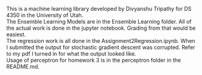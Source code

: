 This is a machine learning library developed by Divyanshu Tripathy for
DS 4350 in the University of Utah.  
The Ensemble Learning Models are in the Ensemble Learning folder. All of the actual work is done in the jupyter notebook. Grading from that would be easiest.  
The regression work is all done in the Assignment2Regression.ipynb. When I submitted the output for stochastic gradient descent was corrupted. Refer to my pdf I turned in for what the output looked like.  
Usage of perceptron for homework 3 is in the perceptron folder in the README.md.